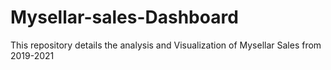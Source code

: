 # Mysellar-sales-Dashboard
This repository details the analysis and Visualization of Mysellar Sales from 2019-2021
